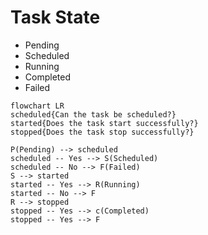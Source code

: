 # Task State

 - Pending
 - Scheduled
 - Running
 - Completed
 - Failed

```mermaid
flowchart LR
scheduled{Can the task be scheduled?}
started{Does the task start successfully?}
stopped{Does the task stop successfully?}

P(Pending) --> scheduled
scheduled -- Yes --> S(Scheduled)
scheduled -- No --> F(Failed)
S --> started
started -- Yes --> R(Running)
started -- No --> F
R --> stopped
stopped -- Yes --> c(Completed)
stopped -- Yes --> F
```